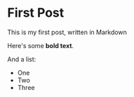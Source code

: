 # First Post

This is my first post, written in Markdown

Here's some __bold text__.

And a list:
* One
* Two
* Three
